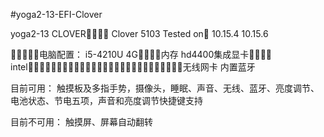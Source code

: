 #yoga2-13-EFI-Clover

yoga2-13 CLOVER Clover 5103
Tested on 10.15.4 10.15.6

电脑配置：
i5-4210U
4G内存
hd4400集成显卡
intel无线网卡
内置蓝牙

目前可用：
触摸板及多指手势，摄像头，睡眠、声音、无线、蓝牙、亮度调节、电池状态、节电五项，声音和亮度调节快捷键支持

目前不可用：
触摸屏、屏幕自动翻转